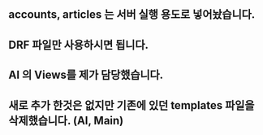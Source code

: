 ## accounts, articles 는 서버 실행 용도로 넣어놨습니다. 
## DRF 파일만 사용하시면 됩니다.
## AI 의 Views를 제가 담당했습니다.
## 새로 추가 한것은 없지만 기존에 있던 templates 파일을 삭제했습니다. (AI, Main)
